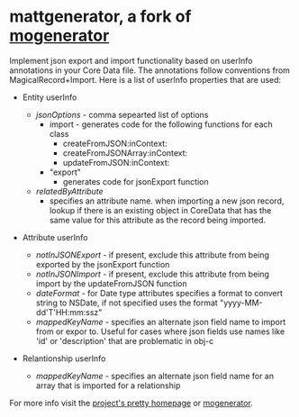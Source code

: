 # mattgenerator, a fork of [mogenerator](https://github.com/rentzsch/mogenerator)

Implement json export and import functionality based on userInfo annotations in your Core Data file. The annotations follow conventions from MagicalRecord+Import. Here is a list of userInfo properties that are used:

* Entity userInfo
  * *jsonOptions* - comma sepearted list of options
    * import - generates code for the following functions for each class
      * createFromJSON:inContext:
      * createFromJSONArray:inContext:
      * updateFromJSON:inContext:
    * "export"
      * generates code for jsonExport function
  * *relatedByAttribute*
      * specifies an attribute name. when importing a new json record, lookup if there is an existing object in CoreData that has the same value for this attribute as the record being imported.

* Attribute userInfo
  * *notInJSONExport* - if present, exclude this attribute from being exported by the jsonExport function
  * *notInJSONImport* - if present, exclude this attribute from being import by the updateFromJSON function
  * *dateFormat* - for Date type attributes specifies a format to convert string to NSDate, if not specified uses the format "yyyy-MM-dd'T'HH:mm:ssz"
  * *mappedKeyName* - specifies an alternate json field name to import from or expor to. Useful for cases where json fields use names like 'id' or 'description' that are problematic in obj-c

* Relantionship userInfo
  * *mappedKeyName* - specifies an alternate json field name for an array that is imported for a relationship 

For more info visit the [project's pretty homepage](http://rentzsch.github.com/mogenerator)
or [mogenerator](https://github.com/rentzsch/mogenerator).

